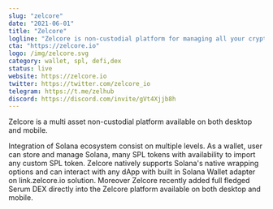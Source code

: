 ```yaml
---
slug: "zelcore"
date: "2021-06-01"
title: "Zelcore"
logline: "Zelcore is non-custodial platform for managing all your crypto including Solana, SPL Tokens, interacting with dApps and provides built in Serum DEX."
cta: "https://zelcore.io"
logo: /img/zelcore.svg
category: wallet, spl, defi,dex
status: live
website: https://zelcore.io
twitter: https://twitter.com/zelcore_io
telegram: https://t.me/zelhub
discord: https://discord.com/invite/gVt4Xjjb8h
---
```


Zelcore is a multi asset non-custodial platform available on both desktop and mobile.

Integration of Solana ecosystem consist on multiple levels. As a wallet, user can store and manage Solana, many SPL tokens with availability to import any custom SPL token. Zelcore natively supports Solana's native wrapping options and can interact with any dApp with built in Solana Wallet adapter on link.zelcore.io solution. Moreover Zelcore recently added full fledged Serum DEX directly into the Zelcore platform available on both desktop and mobile.
